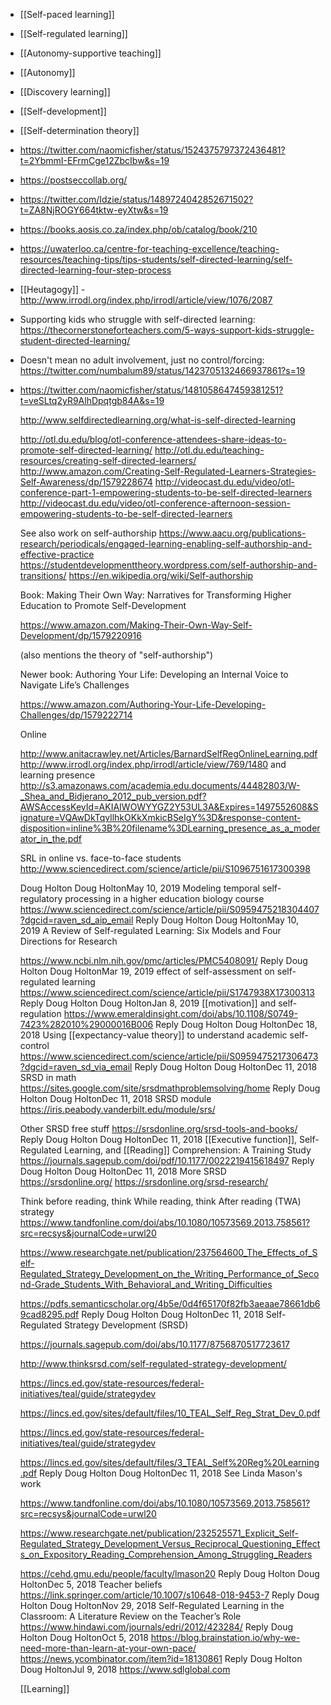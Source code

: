 - [[Self-paced learning]]
- [[Self-regulated learning]]
- [[Autonomy-supportive teaching]]
- [[Autonomy]]
- [[Discovery learning]]
- [[Self-development]]
- [[Self-determination theory]]
- https://twitter.com/naomicfisher/status/1524375797372436481?t=2YbmmI-EFrmCge12ZbcIbw&s=19
- https://postseccollab.org/
- https://twitter.com/Idzie/status/1489724042852671502?t=ZA8NjROGY664tktw-eyXtw&s=19
- https://books.aosis.co.za/index.php/ob/catalog/book/210
- https://uwaterloo.ca/centre-for-teaching-excellence/teaching-resources/teaching-tips/tips-students/self-directed-learning/self-directed-learning-four-step-process
- [[Heutagogy]] -
  http://www.irrodl.org/index.php/irrodl/article/view/1076/2087
- Supporting kids who struggle with self-directed learning:
  https://thecornerstoneforteachers.com/5-ways-support-kids-struggle-student-directed-learning/
- Doesn't mean no adult involvement, just no control/forcing:
  https://twitter.com/numbalum89/status/1423705132466937861?s=19
- https://twitter.com/naomicfisher/status/1481058647459381251?t=veSLtq2yR9AlhDpqtgb84A&s=19
  
  http://www.selfdirectedlearning.org/what-is-self-directed-learning
  
  http://otl.du.edu/blog/otl-conference-attendees-share-ideas-to-promote-self-directed-learning/
  http://otl.du.edu/teaching-resources/creating-self-directed-learners/
  http://www.amazon.com/Creating-Self-Regulated-Learners-Strategies-Self-Awareness/dp/1579228674
  http://videocast.du.edu/video/otl-conference-part-1-empowering-students-to-be-self-directed-learners
  http://videocast.du.edu/video/otl-conference-afternoon-session-empowering-students-to-be-self-directed-learners
  
  See also work on self-authorship
  https://www.aacu.org/publications-research/periodicals/engaged-learning-enabling-self-authorship-and-effective-practice
  https://studentdevelopmenttheory.wordpress.com/self-authorship-and-transitions/
  https://en.wikipedia.org/wiki/Self-authorship
  
  Book: Making Their Own Way: Narratives for Transforming Higher Education
  to Promote Self-Development
  
  https://www.amazon.com/Making-Their-Own-Way-Self-Development/dp/1579220916
  
  (also mentions the theory of "self-authorship")
  
  Newer book: Authoring Your Life: Developing an Internal Voice to
  Navigate Life’s Challenges
  
  https://www.amazon.com/Authoring-Your-Life-Developing-Challenges/dp/1579222714
  
  Online
  
  http://www.anitacrawley.net/Articles/BarnardSelfRegOnlineLearning.pdf
  http://www.irrodl.org/index.php/irrodl/article/view/769/1480 and
  learning presence
  http://s3.amazonaws.com/academia.edu.documents/44482803/W-_Shea_and_Bidjerano_2012_pub_version.pdf?AWSAccessKeyId=AKIAIWOWYYGZ2Y53UL3A&Expires=1497552608&Signature=VQAwDkTqvllhkOKkXmkicBSeIgY%3D&response-content-disposition=inline%3B%20filename%3DLearning_presence_as_a_moderator_in_the.pdf
  
  SRL in online vs. face-to-face students
  http://www.sciencedirect.com/science/article/pii/S1096751617300398
  
  Doug Holton Doug HoltonMay 10, 2019 Modeling temporal self-regulatory
  processing in a higher education biology course
  https://www.sciencedirect.com/science/article/pii/S0959475218304407?dgcid=raven_sd_aip_email
  Reply Doug Holton Doug HoltonMay 10, 2019 A Review of Self-regulated
  Learning: Six Models and Four Directions for Research
  
  https://www.ncbi.nlm.nih.gov/pmc/articles/PMC5408091/ Reply Doug
  Holton Doug HoltonMar 19, 2019 effect of self-assessment on
  self-regulated learning
  https://www.sciencedirect.com/science/article/pii/S1747938X17300313
  Reply Doug Holton Doug HoltonJan 8, 2019
  [[motivation]] and self-regulation
  https://www.emeraldinsight.com/doi/abs/10.1108/S0749-7423%282010%29000016B006
  Reply Doug Holton Doug HoltonDec 18, 2018 Using [[expectancy-value theory]] to understand academic
  self-control
  https://www.sciencedirect.com/science/article/pii/S0959475217306473?dgcid=raven_sd_via_email
  Reply Doug Holton Doug HoltonDec 11, 2018 SRSD in math
  https://sites.google.com/site/srsdmathproblemsolving/home Reply Doug
  Holton Doug HoltonDec 11, 2018 SRSD module
  https://iris.peabody.vanderbilt.edu/module/srs/
  
  Other SRSD free stuff https://srsdonline.org/srsd-tools-and-books/
  Reply Doug Holton Doug HoltonDec 11, 2018 [[Executive function]], Self-Regulated Learning, and
  [[Reading]] Comprehension: A Training Study
  https://journals.sagepub.com/doi/pdf/10.1177/0022219415618497 Reply
  Doug Holton Doug HoltonDec 11, 2018 More SRSD https://srsdonline.org/
  https://srsdonline.org/srsd-research/
  
  Think before reading, think While reading, think After reading (TWA)
  strategy
  https://www.tandfonline.com/doi/abs/10.1080/10573569.2013.758561?src=recsys&journalCode=urwl20
  
  https://www.researchgate.net/publication/237564600_The_Effects_of_Self-Regulated_Strategy_Development_on_the_Writing_Performance_of_Second-Grade_Students_With_Behavioral_and_Writing_Difficulties
  
  https://pdfs.semanticscholar.org/4b5e/0d4f65170f82fb3aeaae78661db69cad8295.pdf
  Reply Doug Holton Doug HoltonDec 11, 2018 Self-Regulated Strategy
  Development (SRSD)
  
  https://journals.sagepub.com/doi/abs/10.1177/8756870517723617
  
  http://www.thinksrsd.com/self-regulated-strategy-development/
  
  https://lincs.ed.gov/state-resources/federal-initiatives/teal/guide/strategydev
  
  https://lincs.ed.gov/sites/default/files/10_TEAL_Self_Reg_Strat_Dev_0.pdf
  
  https://lincs.ed.gov/state-resources/federal-initiatives/teal/guide/strategydev
  
  https://lincs.ed.gov/sites/default/files/3_TEAL_Self%20Reg%20Learning.pdf
  Reply Doug Holton Doug HoltonDec 11, 2018 See Linda Mason's work
  
  https://www.tandfonline.com/doi/abs/10.1080/10573569.2013.758561?src=recsys&journalCode=urwl20
  
  https://www.researchgate.net/publication/232525571_Explicit_Self-Regulated_Strategy_Development_Versus_Reciprocal_Questioning_Effects_on_Expository_Reading_Comprehension_Among_Struggling_Readers
  
  https://cehd.gmu.edu/people/faculty/lmason20 Reply Doug Holton Doug
  HoltonDec 5, 2018 Teacher beliefs
  https://link.springer.com/article/10.1007/s10648-018-9453-7 Reply Doug
  Holton Doug HoltonNov 29, 2018 Self-Regulated Learning in the Classroom:
  A Literature Review on the Teacher’s Role
  https://www.hindawi.com/journals/edri/2012/423284/ Reply Doug Holton
  Doug HoltonOct 5, 2018
  https://blog.brainstation.io/why-we-need-more-than-learn-at-your-own-pace/
  https://news.ycombinator.com/item?id=18130861 Reply Doug Holton Doug
  HoltonJul 9, 2018 https://www.sdlglobal.com
  
  [[Learning]]